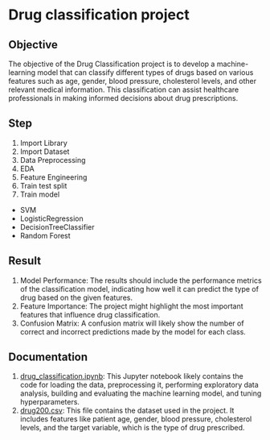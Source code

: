 # Drug classification project

## Objective
The objective of the Drug Classification project is to develop a machine-learning model that can classify different types of drugs based on various features such as age, gender, blood pressure, cholesterol levels, and other relevant medical information. This classification can assist healthcare professionals in making informed decisions about drug prescriptions.

## Step
1. Import Library
2. Import Dataset
3. Data Preprocessing
4. EDA
5. Feature Engineering
6. Train test split
7. Train model
- SVM
- LogisticRegression
- DecisionTreeClassifier
- Random Forest

## Result
1. Model Performance: The results should include the performance metrics of the classification model, indicating how well it can predict the type of drug based on the given features.
2. Feature Importance: The project might highlight the most important features that influence drug classification.
3. Confusion Matrix: A confusion matrix will likely show the number of correct and incorrect predictions made by the model for each class.

## Documentation
1. [drug_classification.ipynb](https://github.com/micsupasun/kaggle/blob/main/drug_classification/drug_classification.ipynb): This Jupyter notebook likely contains the code for loading the data, preprocessing it, performing exploratory data analysis, building and evaluating the machine learning model, and tuning hyperparameters.
2. [drug200.csv](https://github.com/micsupasun/kaggle/blob/main/drug_classification/drug200.csv): This file contains the dataset used in the project. It includes features like patient age, gender, blood pressure, cholesterol levels, and the target variable, which is the type of drug prescribed.